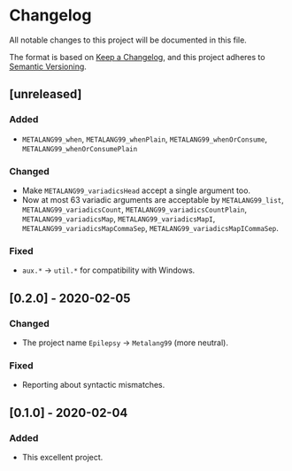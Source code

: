 # Changelog

All notable changes to this project will be documented in this file.

The format is based on [Keep a Changelog](https://keepachangelog.com/en/1.0.0/), 
and this project adheres to [Semantic Versioning](https://semver.org/spec/v2.0.0.html).

## [unreleased]

### Added

 - `METALANG99_when`, `METALANG99_whenPlain`, `METALANG99_whenOrConsume`, `METALANG99_whenOrConsumePlain`

### Changed

 - Make `METALANG99_variadicsHead` accept a single argument too.
 - Now at most 63 variadic arguments are acceptable by `METALANG99_list`, `METALANG99_variadicsCount`, `METALANG99_variadicsCountPlain`, `METALANG99_variadicsMap`, `METALANG99_variadicsMapI`, `METALANG99_variadicsMapCommaSep`, `METALANG99_variadicsMapICommaSep`.

### Fixed

 - `aux.*` -> `util.*` for compatibility with Windows.

## [0.2.0] - 2020-02-05

### Changed

 - The project name `Epilepsy` -> `Metalang99` (more neutral).

### Fixed

 - Reporting about syntactic mismatches.

## [0.1.0] - 2020-02-04

### Added

 - This excellent project.
